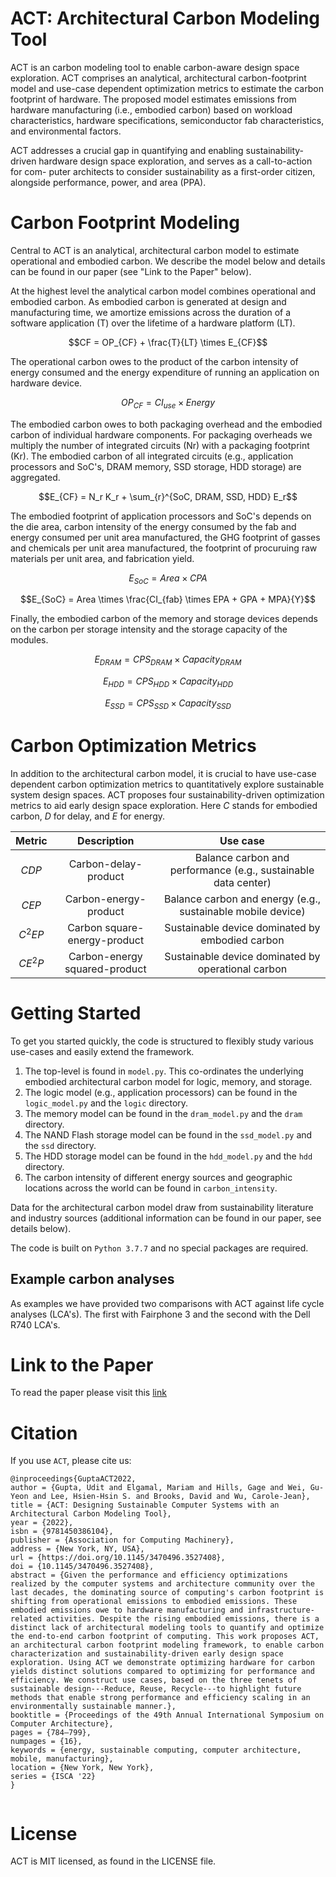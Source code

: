# ACT: Architectural Carbon Modeling Tool

ACT is an carbon modeling tool to enable carbon-aware design space exploration. ACT comprises an analytical, architectural carbon-footprint model
and use-case dependent optimization metrics to estimate the carbon footprint of hardware. The proposed model estimates emissions from hardware manufacturing (i.e., embodied carbon) based on workload characteristics, hardware specifications, semiconductor fab characteristics, and environmental factors.

ACT addresses a crucial gap in quantifying and enabling sustainability-driven hardware design space exploration, and serves as a call-to-action for com-
puter architects to consider sustainability as a first-order citizen, alongside performance, power, and area (PPA).

# Carbon Footprint Modeling
Central to ACT is an analytical, architectural carbon model to estimate operational and embodied carbon. We describe the model below and details can be found in our paper (see "Link to the Paper" below).

At the highest level the analytical carbon model combines operational and embodied carbon. As embodied carbon is generated at design and manufacturing time, we amortize emissions across the duration of a software application (T) over the lifetime of a hardware platform (LT).

$$CF = OP_{CF} + \frac{T}{LT} \times E_{CF}$$

The operational carbon owes to the product of the carbon intensity of energy consumed and the energy expenditure of running an application on hardware device.

$$OP_{CF} = CI_{use} \times Energy$$

The embodied carbon owes to both packaging overhead and the embodied carbon of individual hardware components. For packaging overheads we multiply the number of integrated circuits (Nr) with a packaging footprint (Kr). The embodied carbon of all integrated circuits (e.g., application processors and SoC's, DRAM memory, SSD storage, HDD storage) are aggregated.

$$E_{CF} = N_r K_r + \sum_{r}^{SoC, DRAM, SSD, HDD} E_r$$

The embodied footprint of application processors and SoC's depends on the die area, carbon intensity of the energy consumed by the fab and energy consumed per unit area manufactured, the GHG footprint of gasses and chemicals per unit area manufactured, the footprint of procuruing raw materials per unit area, and fabrication yield.

$$E_{SoC} = Area \times CPA$$

$$E_{SoC} = Area \times \frac{CI_{fab} \times EPA + GPA + MPA}{Y}$$

Finally, the embodied carbon of the memory and storage devices depends on the carbon per storage intensity and the storage capacity of the modules.

$$E_{DRAM} = CPS_{DRAM} \times Capacity_{DRAM}$$

$$E_{HDD} = CPS_{HDD} \times Capacity_{HDD}$$

$$E_{SSD} = CPS_{SSD} \times Capacity_{SSD}$$

# Carbon Optimization Metrics
In addition to the architectural carbon model, it is crucial to have use-case dependent carbon optimization metrics to quantitatively explore sustainable system design spaces. ACT proposes four sustainability-driven optimization metrics to aid early design space exploration. Here _C_ stands for embodied carbon, _D_ for delay, and _E_ for energy.

| Metric        | Description   | Use case |
| :-------------: |:-------------:| :-----:|
| $$CDP$$      | Carbon-delay-product | Balance carbon and performance (e.g., sustainable data center) |
| $$CEP$$      | Carbon-energy-product | Balance carbon and energy (e.g., sustainable mobile device) |
| $$C^2EP$$      | Carbon square-energy-product | Sustainable device dominated by embodied carbon |
| $$CE^2P$$      | Carbon-energy squared-product | Sustainable device dominated by operational carbon |


# Getting Started
To get you started quickly, the code is structured to flexibly study various use-cases and easily extend the framework.

1. The top-level is found in ```model.py```. This co-ordinates the underlying embodied architectural carbon model for logic, memory, and storage.
2. The logic model (e.g., application processors) can be found in the ```logic_model.py``` and the ```logic``` directory.
3. The memory model can be found in the ```dram_model.py``` and the ```dram``` directory.
4. The NAND Flash storage model can be found in the ```ssd_model.py``` and the ```ssd``` directory.
5. The HDD storage model can be found in the ```hdd_model.py``` and the ```hdd``` directory.
6. The carbon intensity of different energy sources and geographic locations across the world can be found in ```carbon_intensity```.

Data for the architectural carbon model draw from sustainability literature and industry sources (additional information can be found in our paper, see details below).

The code is built on ```Python 3.7.7``` and no special packages are required.

## Example carbon analyses
As examples we have provided two comparisons with ACT against life cycle analyses (LCA's). The first with Fairphone 3 and the second with the Dell R740 LCA's.

# Link to the Paper
To read the paper please visit this [link](https://github.com/fairinternal/ACT)


# Citation
If you use `ACT`, please cite us:

```
@inproceedings{GuptaACT2022,
author = {Gupta, Udit and Elgamal, Mariam and Hills, Gage and Wei, Gu-Yeon and Lee, Hsien-Hsin S. and Brooks, David and Wu, Carole-Jean},
title = {ACT: Designing Sustainable Computer Systems with an Architectural Carbon Modeling Tool},
year = {2022},
isbn = {9781450386104},
publisher = {Association for Computing Machinery},
address = {New York, NY, USA},
url = {https://doi.org/10.1145/3470496.3527408},
doi = {10.1145/3470496.3527408},
abstract = {Given the performance and efficiency optimizations realized by the computer systems and architecture community over the last decades, the dominating source of computing's carbon footprint is shifting from operational emissions to embodied emissions. These embodied emissions owe to hardware manufacturing and infrastructure-related activities. Despite the rising embodied emissions, there is a distinct lack of architectural modeling tools to quantify and optimize the end-to-end carbon footprint of computing. This work proposes ACT, an architectural carbon footprint modeling framework, to enable carbon characterization and sustainability-driven early design space exploration. Using ACT we demonstrate optimizing hardware for carbon yields distinct solutions compared to optimizing for performance and efficiency. We construct use cases, based on the three tenets of sustainable design---Reduce, Reuse, Recycle---to highlight future methods that enable strong performance and efficiency scaling in an environmentally sustainable manner.},
booktitle = {Proceedings of the 49th Annual International Symposium on Computer Architecture},
pages = {784–799},
numpages = {16},
keywords = {energy, sustainable computing, computer architecture, mobile, manufacturing},
location = {New York, New York},
series = {ISCA '22}
}


```

# License
ACT is MIT licensed, as found in the LICENSE file.
